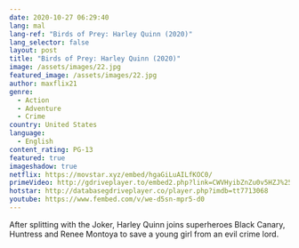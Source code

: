 ```yaml
---
date: 2020-10-27 06:29:40
lang: mal
lang-ref: "Birds of Prey: Harley Quinn (2020)"
lang_selector: false
layout: post
title: "Birds of Prey: Harley Quinn (2020)"
image: /assets/images/22.jpg
featured_image: /assets/images/22.jpg
author: maxflix21
genre:
  - Action
  - Adventure
  - Crime
country: United States
language:
  - English
content_rating: PG-13
featured: true
imageshadow: true
netflix: https://movstar.xyz/embed/hgaGiLuAILfKOC0/
primeVideo: http://gdriveplayer.to/embed2.php?link=CWVHyibZnZu0v5HZJ%252Fkk8ADdUnAS%252F7DsWH2tKg5p3lYUbpCyY8HHN%252FrKJDQbp2FKM7rtT42f92fE%252F6QKKojjlO8g6Gxe6W7zCR0JhkAocNbN%252BKvZAKxqALWJrNQgGm%252BIUXQM0B%252BXZDIMhtCPar3YHgC9QMrPai4TXrte9isdjxn162HhaBhfTVC4EdGDY3pJ4%253D
hotstar: http://databasegdriveplayer.co/player.php?imdb=tt7713068
youtube: https://www.fembed.com/v/we-d5sn-mpr5-d0
---
```

After splitting with the Joker, Harley Quinn joins superheroes Black Canary, Huntress and Renee Montoya to save a young girl from an evil crime lord.